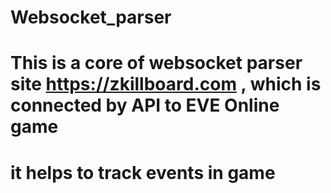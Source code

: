 # Websocket_parser

# This is a core of websocket parser site https://zkillboard.com , which is connected by API to EVE Online game

# it helps to track events in game
